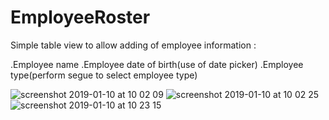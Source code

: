 # EmployeeRoster

Simple table view to allow adding of employee information :

.Employee name
.Employee date of birth(use of date picker)
.Employee type(perform segue to select employee type)

![screenshot 2019-01-10 at 10 02 09](https://user-images.githubusercontent.com/36542195/50961980-167c4f80-14c1-11e9-82fa-b3bb27a531af.png)
![screenshot 2019-01-10 at 10 02 25](https://user-images.githubusercontent.com/36542195/50961984-18dea980-14c1-11e9-95cf-1cddc9b2c624.png)
![screenshot 2019-01-10 at 10 23 15](https://user-images.githubusercontent.com/36542195/50962284-cf428e80-14c1-11e9-9f0b-20809cfaaf73.png)


